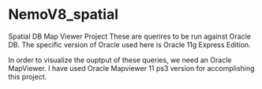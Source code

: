 # NemoV8_spatial
Spatial DB Map Viewer Project
These are querires to be run against Oracle DB. The specific version of Oracle used here is Oracle 11g Express Edition.

In order to visualize the ouptput of these queries, we need an Oracle MapViewer. I have used Oracle Mapviewer 11 ps3 version for accomplishing this project.

